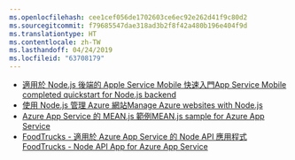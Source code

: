 ```yaml
---
ms.openlocfilehash: cee1cef056de1702603ce6ec92e262d41f9c80d2
ms.sourcegitcommit: f79685547dae318ad3b2f8f42a480b196e404f9d
ms.translationtype: HT
ms.contentlocale: zh-TW
ms.lasthandoff: 04/24/2019
ms.locfileid: "63708179"
---
```

- [<span data-ttu-id="56d12-101">適用於 Node.js 後端的 Apple Service Mobile 快速入門</span><span class="sxs-lookup"><span data-stu-id="56d12-101">App Service Mobile completed quickstart for Node.js backend</span></span>](https://azure.microsoft.com/resources/samples/app-service-mobile-nodejs-backend-quickstart/)
- [<span data-ttu-id="56d12-102">使用 Node.js 管理 Azure 網站</span><span class="sxs-lookup"><span data-stu-id="56d12-102">Manage Azure websites with Node.js</span></span>](https://azure.microsoft.com/resources/samples/app-service-web-nodejs-manage/)
- [<span data-ttu-id="56d12-103">Azure App Service 的 MEAN.js 範例</span><span class="sxs-lookup"><span data-stu-id="56d12-103">MEAN.js sample for Azure App Service</span></span>](https://azure.microsoft.com/resources/samples/meanjs/)
- [<span data-ttu-id="56d12-104">FoodTrucks - 適用於 Azure App Service 的 Node API 應用程式</span><span class="sxs-lookup"><span data-stu-id="56d12-104">FoodTrucks - Node API App for Azure App Service</span></span>](https://azure.microsoft.com/resources/samples/app-service-api-node-food-trucks/)